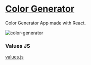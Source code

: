# [Color Generator](https://duncan-color-generator.netlify.app/)
Color Generator App made with React. 

![color-generator](https://user-images.githubusercontent.com/87501964/142129973-84fc25c6-b304-4770-8023-679877a42de3.PNG)


### Values JS

[values.js](https://github.com/noeldelgado/values.js)
